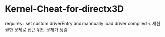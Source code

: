 # Kernel-Cheat-for-directx3D
requires : set custom driverEntry and mannually load driver compiled < 세션 권한 문제로 접근 위반 문제가 생김
